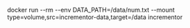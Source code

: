 docker run --rm --env DATA_PATH=/data/num.txt --mount type=volume,src=incrementor-data,target=/data incrementor